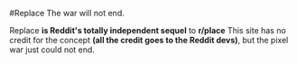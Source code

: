 #Replace
The war will not end.

Replace **is Reddit's totally independent sequel** to **r/place**
This site has no credit for the concept **(all the credit goes to the Reddit devs)**, but the pixel war just could not end.